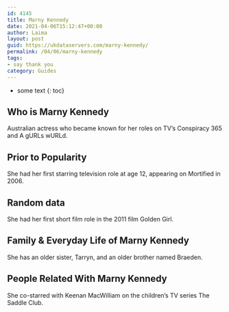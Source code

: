 ```yaml
---
id: 4145
title: Marny Kennedy
date: 2021-04-06T15:12:47+00:00
author: Laima
layout: post
guid: https://ukdataservers.com/marny-kennedy/
permalink: /04/06/marny-kennedy
tags:
- say thank you
category: Guides
---
```


* some text
{: toc}


## Who is Marny Kennedy
                  
                  
                  
Australian actress who became known for her roles on TV&#8217;s Conspiracy 365 and A gURLs wURLd.
                  
              
            
              
            
                
                
                
## Prior to Popularity
                  
                  
                  
She had her first starring television role at age 12, appearing on Mortified in 2006.
                  
              
            
              
            
                
                
                
## Random data
                  
                  
                  
She had her first short film role in the 2011 film Golden Girl.
                  
              
            
              
            
                
                
                
## Family & Everyday Life of Marny Kennedy
                  
                  
                  
She has an older sister, Tarryn, and an older brother named Braeden.
                  
              
            
              
            
                
                
                
## People Related With Marny Kennedy
                  
                  
                  
She co-starred with Keenan MacWilliam on the children&#8217;s TV series The Saddle Club.
                  
              
            
              
            
                
              
            
              
              
            
            
              
            
          
          
          